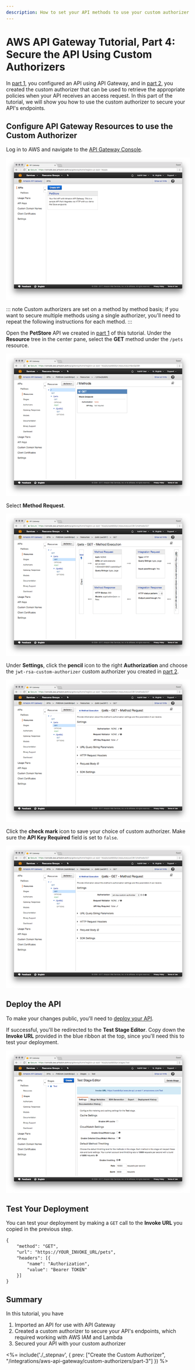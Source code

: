 ```yaml
---
description: How to set your API methods to use your custom authorizer
---
```


# AWS API Gateway Tutorial, Part 4: Secure the API Using Custom Authorizers

In [part 1](/integrations/aws-api-gateway/custom-authorizers/part-1), you configured an API using API Gateway, and in [part 2](/integrations/aws-api-gateway/custom-authorizers/part-2), you created the custom authorizer that can be used to retrieve the appropriate policies when your API receives an access request. In this part of the tutorial, we will show you how to use the custom authorizer to secure your API's endpoints.

## Configure API Gateway Resources to use the Custom Authorizer

Log in to AWS and navigate to the [API Gateway Console](http://console.aws.amazon.com/apigateway).

![](/media/articles/integrations/aws-api-gateway-2/part-3/pt3-1.png)

::: note
Custom authorizers are set on a method by method basis; if you want to secure multiple methods using a single authorizer, you'll need to repeat the following instructions for each method.
:::

Open the **PetStore** API we created in [part 1](/integrations/aws-api-gateway-2/part-1) of this tutorial. Under the **Resource** tree in the center pane, select the **GET** method under the `/pets` resource.

![](/media/articles/integrations/aws-api-gateway-2/part-3/pt3-2.png)

Select **Method Request**.

![](/media/articles/integrations/aws-api-gateway-2/part-3/pt3-3.png)

Under **Settings**, click the **pencil** icon to the right **Authorization** and choose the `jwt-rsa-custom-authorizer` custom authorizer you created in [part 2](/integrations/aws-api-gateway-2/part-2). 

![](/media/articles/integrations/aws-api-gateway-2/part-3/pt3-4.png)

Click the **check mark** icon to save your choice of custom authorizer. Make sure the **API Key Required** field is set to `false`.

![](/media/articles/integrations/aws-api-gateway-2/part-3/pt3-5.png)

## Deploy the API

To make your changes public, you'll need to [deploy your API](/integrations/aws-api-gateway-2/part-1#deploy-the-api).

If successful, you'll be redirected to the **Test Stage Editor**. Copy down the **Invoke URL** provided in the blue ribbon at the top, since you'll need this to test your deployment.

![](/media/articles/integrations/aws-api-gateway-2/part-3/pt3-8.png)

## Test Your Deployment

You can test your deployment by making a `GET` call to the **Invoke URL** you copied in the previous step.

```har
{
    "method": "GET",
    "url": "https://YOUR_INVOKE_URL/pets",
    "headers": [{
        "name": "Authorization",
        "value": "Bearer TOKEN"
    }]
}
```

## Summary

In this tutorial, you have

1. Imported an API for use with API Gateway
2. Created a custom authorizer to secure your API's endpoints, which required working with AWS IAM and Lambda
3. Secured your API with your custom authorizer

<%= include('./_stepnav', {
 prev: ["Create the Custom Authorizer", "/integrations/aws-api-gateway/custom-authorizers/part-3"]
}) %>